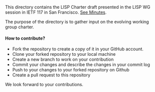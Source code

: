 This directory contains the LISP Charter draft presented in the LISP WG session in IETF 117 in San Francisco. [See Minutes](https://datatracker.ietf.org/meeting/117/materials/agenda-117-lisp-02). 

The purpose of the directory is to gather input on the evolving working group charter.

#### How to contribute?
- Fork the repository to create a copy of it in your GitHub account.
- Clone your forked repository to your local machine
- Create a new branch to work on your contribution 
- Commit your changes and describe the changes in your commit log
- Push to your changes to your forked repository on Github
- Create a pull request to this repository


We look forward to your contributions.

